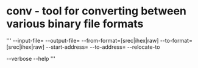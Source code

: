 # conv - tool for converting between various binary file formats

'''
--input-file=<source file>
--output-file=<source file>
--from-format=[srec|ihex|raw]
--to-format=[srec|ihex|raw]
--start-address=
--to-address=
--relocate-to

--verbose
--help
'''
